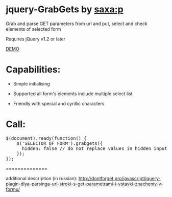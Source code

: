 jquery-GrabGets by <a href="http://dontforget.pro" target="blank">saxa:p</a>
==============

Grab and parse GET parameters from url and put, select and check elements of selected form

Requires jQuery v1.2 or later

<a href="http://dontforget.pro/examples/get-put-form.php" target="blank">DEMO</a>

Capabilities:
==============

- Simple initialising

- Supported all form's elements include multiple select list

- Friendly with special and cyrillic characters

Call:
==============
<pre>
$(document).ready(function() {
	$('SELECTOR OF FORM').grabgets({
	  hidden: false // do not replace values in hidden inputs (defaulth is true)
	});
});
</pre>

==============

additional description (in russian): http://dontforget.pro/javascript/jquery-plagin-dlya-parsinga-url-stroki-s-get-parametrami-i-vstavki-znacheniy-v-formu/
